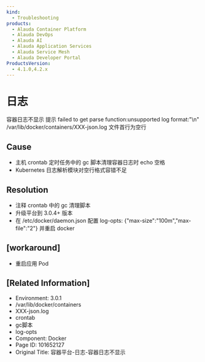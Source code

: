 ```yaml
---
kind:
  - Troubleshooting
products:
  - Alauda Container Platform
  - Alauda DevOps
  - Alauda AI
  - Alauda Application Services
  - Alauda Service Mesh
  - Alauda Developer Portal
ProductsVersion:
  - 4.1.0,4.2.x
---
```

<!-- A type of document that involves encountering a fault, diagnosing it, performing root cause analysis, and providing solutions. -->

# 日志

容器日志不显示 提示 failed to get parse function:unsupported log format:"\n" /var/lib/docker/containers/XXX-json.log 文件首行为空行

## Cause
- 主机 crontab 定时任务中的 gc 脚本清理容器日志时 echo 空格
- Kubernetes 日志解析模块对空行格式容错不足

## Resolution
- 注释 crontab 中的 gc 清理脚本
- 升级平台到 3.0.4+ 版本
- 在 /etc/docker/daemon.json 配置 log-opts: {"max-size":"100m","max-file":"2"} 并重启 docker

## [workaround]
- 重启应用 Pod

## [Related Information]
- Environment: 3.0.1
- /var/lib/docker/containers
- XXX-json.log
- crontab
- gc脚本
- log-opts
- Component: Docker
- Page ID: 101652127
- Original Title: 容器平台-日志-容器日志不显示
